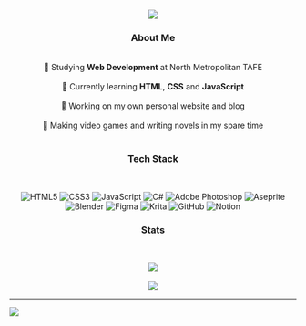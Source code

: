 <h1 align="center">
      <img src="https://readme-typing-svg.herokuapp.com/?font=Righteous&size=35&center=true&vCenter=true&width=500&height=70&duration=4000&lines=Hi+There!+👋;+I'm+Shannon!+😊;"/>
</h1>

<h3 align="center">About Me</h3>
<br>
<section align="center">🏫 Studying <b>Web Development</b> at North Metropolitan TAFE<br><br>🌱 Currently learning <b>HTML</b>, <b>CSS</b> and <b>JavaScript</b><br><br>🔭 Working on my own personal website and blog<br><br>🎨 Making video games and writing novels in my spare time</section><br>


<h3 align="center">Tech Stack</h3>
<br>
<section align="center">
  
![HTML5](https://img.shields.io/badge/html5-%23E34F26.svg?style=for-the-badge&logo=html5&logoColor=white) ![CSS3](https://img.shields.io/badge/css3-%231572B6.svg?style=for-the-badge&logo=css3&logoColor=white) ![JavaScript](https://img.shields.io/badge/javascript-%23323330.svg?style=for-the-badge&logo=javascript&logoColor=%23F7DF1E) ![C#](https://img.shields.io/badge/c%23-%23239120.svg?style=for-the-badge&logo=csharp&logoColor=white) ![Adobe Photoshop](https://img.shields.io/badge/adobe%20photoshop-%2331A8FF.svg?style=for-the-badge&logo=adobe%20photoshop&logoColor=white) ![Aseprite](https://img.shields.io/badge/Aseprite-FFFFFF?style=for-the-badge&logo=Aseprite&logoColor=#7D929E) ![Blender](https://img.shields.io/badge/blender-%23F5792A.svg?style=for-the-badge&logo=blender&logoColor=white) ![Figma](https://img.shields.io/badge/figma-%23F24E1E.svg?style=for-the-badge&logo=figma&logoColor=white) ![Krita](https://img.shields.io/badge/Krita-203759?style=for-the-badge&logo=krita&logoColor=EEF37B) ![GitHub](https://img.shields.io/badge/github-%23121011.svg?style=for-the-badge&logo=github&logoColor=white) ![Notion](https://img.shields.io/badge/Notion-%23000000.svg?style=for-the-badge&logo=notion&logoColor=white)

</section>

<h3 align="center">Stats</h3>
<br>
<section align="center">
  
![](https://github-readme-stats.vercel.app/api?username=ss-shannon&theme=dark&hide_border=false&include_all_commits=false&count_private=true)<br><br>
![](https://github-readme-streak-stats.herokuapp.com/?user=ss-shannon&theme=dark&hide_border=false)

</section>

---
[![](https://visitcount.itsvg.in/api?id=ss-shannon&icon=7&color=5)](https://visitcount.itsvg.in)

<!-- Proudly created with GPRM ( https://gprm.itsvg.in ) -->
